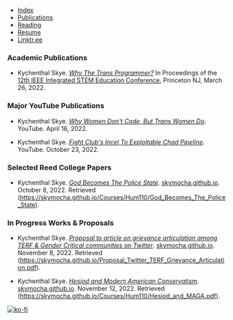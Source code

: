 - [Index](/)
- [Publications](/publications)
- [Reading](/reading)
- [Resume](/resume.pdf)
- [Linktr.ee](https://www.linktr.ee/skymocha)

### Academic Publications

- Kychenthal Skye. _[Why The Trans Programmer?](https://arxiv.org/ftp/arxiv/papers/2205/2205.01553.pdf)_ In Proceedings of the [12th IEEE Integrated STEM Education Conference](https://ewh.ieee.org/conf/stem/), Princeton NJ, March 26, 2022.

### Major YouTube Publications

- Kychenthal Skye. _[Why Women Don't Code, But Trans Women Do](https://www.youtube.com/@skymochi64)_. YouTube. April 16, 2022.

- Kychenthal Skye. _[Fight Club's Incel To Exploitable Chad Pipeline](https://skymocha.github.io/Fight_Club’s_Incel_To_Exploitable_Chad_Pipeline_Skye_Kychenthal.pdf)_. YouTube. October 23, 2022.

### Selected Reed College Papers

- Kychenthal Skye. _[God Becomes The Police State](https://skymocha.github.io/Courses/Hum110/God_Becomes_The_Police_State)_. [skymocha.github.io](https://skymocha.github.io/). October 8, 2022. Retrieved (https://skymocha.github.io/Courses/Hum110/God_Becomes_The_Police_State).

### In Progress Works & Proposals

- Kychenthal Skye. _[Proposal to article on grievance articulation among TERF & Gender Critical communities on Twitter](https://skymocha.github.io/Papers/Proopsal_Twitter_TERF_Grievance_Articulation.pdf)_. [skymocha.github.io](https://skymocha.github.io). November 8, 2022. Retrieved (https://skymocha.github.io/Proposal_Twitter_TERF_Grievance_Articulation.pdf).

- Kychenthal Skye. _[Hesiod and Modern American Conservatism](https://skymocha.github.io/Courses/Hum110/Hesiod_and_MAGA.pdf)_. [skymocha.github.io](https://skymocha.github.io). November 12, 2022. Retrieved (https://skymocha.github.io/Courses/Hum110/Hesiod_and_MAGA.pdf).

[![ko-fi](https://ko-fi.com/img/githubbutton_sm.svg)](https://ko-fi.com/D1D5FBU2H)

<!-- ### Reed Quest Publications -->

<!-- - Kychenthal Skye. _[A Deep Dive into Reed's Freshman Retention Woes](/Quest/9-16-2022.pdf)_. [The Reed College Quest](https://reedquest.org/). September 16, 2022. -->